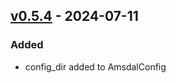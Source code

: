 ## [v0.5.4](https://pypi.org/project/amsdal_utils/0.5.4/) - 2024-07-11

### Added

- config_dir added to AmsdalConfig
